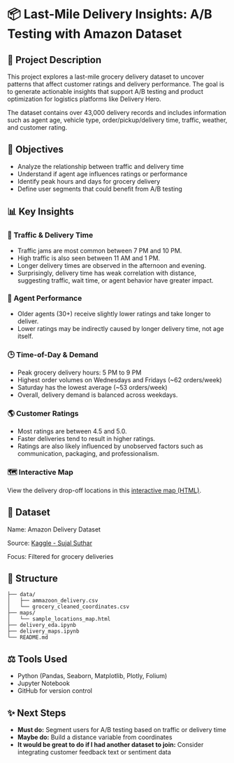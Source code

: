 # 📦 Last-Mile Delivery Insights: A/B Testing with Amazon Dataset


## 📄 Project Description

This project explores a last-mile grocery delivery dataset to uncover patterns that affect customer ratings and delivery performance. The goal is to generate actionable insights that support A/B testing and product optimization for logistics platforms like Delivery Hero.

The dataset contains over 43,000 delivery records and includes information such as agent age, vehicle type, order/pickup/delivery time, traffic, weather, and customer rating.

## 🔮 Objectives

- Analyze the relationship between traffic and delivery time
- Understand if agent age influences ratings or performance
- Identify peak hours and days for grocery delivery
- Define user segments that could benefit from A/B testing

## 📊 Key Insights

### 🚦 Traffic & Delivery Time

- Traffic jams are most common between 7 PM and 10 PM.
- High traffic is also seen between 11 AM and 1 PM.
- Longer delivery times are observed in the afternoon and evening.
- Surprisingly, delivery time has weak correlation with distance, suggesting traffic, wait time, or agent behavior have greater impact.

### 🧕 Agent Performance

- Older agents (30+) receive slightly lower ratings and take longer to deliver.
- Lower ratings may be indirectly caused by longer delivery time, not age itself.

### 🕒 Time-of-Day & Demand

- Peak grocery delivery hours: 5 PM to 9 PM
- Highest order volumes on Wednesdays and Fridays (~62 orders/week)
- Saturday has the lowest average (~53 orders/week)
- Overall, delivery demand is balanced across weekdays.

### 🌎 Customer Ratings

- Most ratings are between 4.5 and 5.0.
- Faster deliveries tend to result in higher ratings.
- Ratings are also likely influenced by unobserved factors such as communication, packaging, and professionalism.

### 🗺️ Interactive Map
View the delivery drop-off locations in this [interactive map (HTML)](http://localhost:8889/files/repositories/my_projects/last_mile/maps/sample_locations_map.html).

## 📂 Dataset

Name: Amazon Delivery Dataset

Source: [Kaggle - Sujal Suthar](https://www.kaggle.com/datasets/sujalsuthar/amazon-delivery-dataset)

Focus: Filtered for grocery deliveries


## 📁 Structure
```
├── data/
│   ├── ammazoon_delivery.csv
│   └── grocery_cleaned_coordinates.csv
├── maps/
│   └── sample_locations_map.html
├── delivery_eda.ipynb
├── delivery_maps.ipynb
└── README.md
```

## ⚖️ Tools Used

- Python (Pandas, Seaborn, Matplotlib, Plotly, Folium)
- Jupyter Notebook
- GitHub for version control

## ✨ Next Steps

- **Must do:** Segment users for A/B testing based on traffic or delivery time
- **Maybe do:** Build a distance variable from coordinates
- **It would be great to do if I had another dataset to join:** Consider integrating customer feedback text or sentiment data